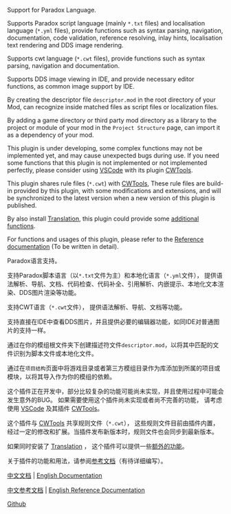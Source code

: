  <p>
  Support for Paradox Language.
</p>
<p>
  Supports Paradox script language (mainly
  <code>*.txt</code> files) and localisation language (<code>*.yml</code> files),
  provide functions such as syntax parsing, navigation, documentation, code validation, reference resolving,
  inlay hints, localisation text rendering and DDS image rendering.
</p>
<p>
  Supports cwt language (<code>*.cwt</code> files),
  provide functions such as syntax parsing, navigation and documentation.
</p>
<p>
  Supports DDS image viewing in IDE, and provide necessary editor functions, as common image support by IDE.
</p>
<p>
  By creating the descriptor file <code>descriptor.mod</code> in the root directory of your Mod,
  can recognize inside matched files as script files or localization files.
</p>
<p>
  By adding a game directory or third party mod directory as a library to the project or module of your mod
  in the <code>Project Structure</code> page, can import it as a dependency of your mod.
</p>
<p>
  This plugin is under developing, some complex functions may not be implemented yet, and may cause unexpected bugs during use.
  If you need some functions that this plugin is not implemented or not implemented perfectly,
  please consider using <a href="https://code.visualstudio.com">VSCode</a> with its plugin <a href="https://github.com/cwtools/cwtools-vscode">CWTools</a>.
</p>
<p>
  This plugin shares rule files (<code>*.cwt</code>) with <a href="https://github.com/cwtools/cwtools-vscode">CWTools</a>,
  These rule files are build-in provided by this plugin, with some modifications and extensions,
  and will be synchronized to the latest version when a new version of this plugin is published.
</p>
<p>
  By also install <a href="https://github.com/YiiGuxing/TranslationPlugin">Translation</a>,
  this plugin could provide some <a href="https://windea.icu/Paradox-Language-Support/#/end/plugin-integration.md">additional functions</a>.
</p>
<p>
  For functions and usages of this plugin, please refer to the
  <a href="https://windea.icu/Paradox-Language-Support/#/en/">Reference documentation</a> (To be written in detail).
</p>

<p>
  Paradox语言支持。
</p>
<p>
  支持Paradox脚本语言（以<code>*.txt</code>文件为主）和本地化语言（<code>*.yml</code>文件），
  提供语法解析、导航、文档、代码检查、代码补全、引用解析、内嵌提示、本地化文本渲染、DDS图片渲染等功能。
</p>
<p>
  支持CWT语言（<code>*.cwt</code>文件），
  提供语法解析、导航、文档等功能。
</p>
<p>
  支持直接在IDE中查看DDS图片，并且提供必要的编辑器功能，如同IDE对普通图片的支持一样。
</p>
<p>
  通过在你的模组根文件夹下创建描述符文件<code>descriptor.mod</code>，以将其中匹配的文件识别为脚本文件或本地化文件。
</p>
<p>
  通过在<code>项目结构</code>页面中将游戏目录或者第三方模组目录作为库添加到所属的项目或模块，以将其导入作为你的模组的依赖。
</p>
<p>
  这个插件正在开发中，部分比较复杂的功能可能尚未实现，并且使用过程中可能会发生意外的BUG。
  如果需要使用这个插件尚未实现或者尚不完善的功能，
  请考虑使用 <a href="https://code.visualstudio.com">VSCode</a> 及其插件
  <a href="https://github.com/cwtools/cwtools-vscode">CWTools</a>。
</p>
<p>
  这个插件与 <a href="https://github.com/cwtools/cwtools-vscode">CWTools</a> 共享规则文件（<code>*.cwt</code>），
  这些规则文件目前由插件内置，经过一定的修改和扩展。当插件发布新版本时，规则文件也会同步到最新版本。
</p>
<p>
  如果同时安装了 <a href="https://github.com/YiiGuxing/TranslationPlugin">Translation</a> ，
  这个插件可以提供一些<a href="https://windea.icu/Paradox-Language-Support/#/zh/plugin-integration.m">额外的功能</a>。
</p>
<p>
  关于插件的功能和用法，请参阅<a href="https://windea.icu/Paradox-Language-Support/#/zh/">参考文档</a>（有待详细编写）。
</p>

<p>
  <a href="https://github.com/DragonKnightOfBreeze/Paradox-Language-Support/blob/master/README.md">中文文档</a> |
  <a href="https://github.com/DragonKnightOfBreeze/Paradox-Language-Support/blob/master/README_en.md">English Documentation</a>
</p>
<p>
  <a href="https://windea.icu/Paradox-Language-Support/#/zh/">中文参考文档</a> |
  <a href="https://windea.icu/Paradox-Language-Support/#/en/">English Reference Documentation</a>
</p>
<p>
  <a href="https://github.com/DragonKnightOfBreeze/Paradox-Language-Support">Github</a>
</p>